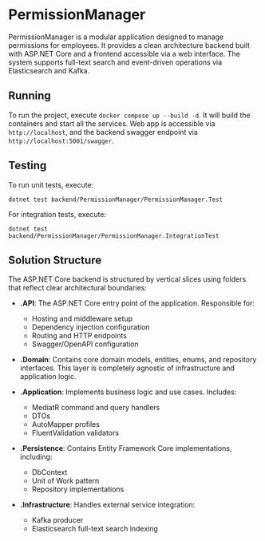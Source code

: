 # PermissionManager

PermissionManager is a modular application designed to manage permissions for employees. It provides a clean architecture backend built with ASP.NET Core and a frontend accessible via a web interface. The system supports full-text search and event-driven operations via Elasticsearch and Kafka.


## Running
To run the project, execute `docker compose up --build -d`. It will build the containers and start all the services.
Web app is accessible via `http://localhost`, and the backend swagger endpoint via `http://localhost:5001/swagger`.

## Testing
To run unit tests, execute: 
```
dotnet test backend/PermissionManager/PermissionManager.Test
```

For integration tests, execute: 
```
dotnet test backend/PermissionManager/PermissionManager.IntegrationTest
```

## Solution Structure
The ASP.NET Core backend is structured by vertical slices using folders that reflect clear architectural boundaries:

* **.API**: The ASP.NET Core entry point of the application. Responsible for:
  * Hosting and middleware setup
  * Dependency injection configuration
  * Routing and HTTP endpoints
  * Swagger/OpenAPI configuration

* **.Domain**: Contains core domain models, entities, enums, and repository interfaces. This layer is completely agnostic of infrastructure and application logic.

* **.Application**: Implements business logic and use cases. Includes:
    * MediatR command and query handlers
    * DTOs
    * AutoMapper profiles
    * FluentValidation validators

* **.Persistence**: Contains Entity Framework Core implementations, including:
    * DbContext
    * Unit of Work pattern
    * Repository implementations

* **.Infrastructure**: Handles external service integration:
    * Kafka producer
    * Elasticsearch full-text search     indexing